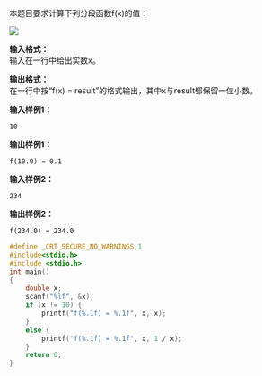 本题目要求计算下列分段函数f(x)的值：

![]( http://154.37.212.149:9999/pic/home/bl/img/U1/学习笔记/C语言学习/PTA/7-1(1).jpg)

**输入格式：**
<br>输入在一行中给出实数x。

**输出格式：**
<br>在一行中按“f(x) = result”的格式输出，其中x与result都保留一位小数。

**输入样例1：**

`10`

**输出样例1：**

`f(10.0) = 0.1`

**输入样例2：**

`234`

**输出样例2：**

`f(234.0) = 234.0`


```c
#define _CRT_SECURE_NO_WARNINGS 1
#include<stdio.h>
#include <stdio.h>
int main()
{
    double x;
    scanf("%lf", &x);
    if (x != 10) {
        printf("f(%.1f) = %.1f", x, x);
    }
    else {
        printf("f(%.1f) = %.1f", x, 1 / x);
    }
    return 0;
}
```